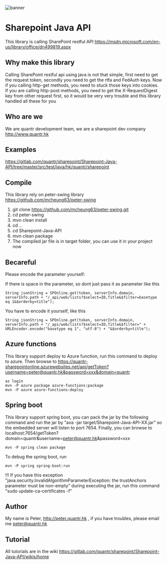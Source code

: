 ![banner](http://www.quantr.hk/wp-content/uploads/2017/11/banner1.png)

# Sharepoint Java API
This library is calling SharePoint restful API https://msdn.microsoft.com/en-us/library/office/dn499819.aspx

## Why make this library
Calling SharePoint restful api using java is not that simple, first need to get the request token, secondly you need to get the rtfa and FedAuth keys. Now if you calling http-get methods, you need to stuck those keys into cookies. If you are calling http-post methods, you need to get the X-RequestDigest key from other request first, so it would be very very trouble and this library handled all these for you

## Who are we
We are quantr development team, we are a sharepoint dev company http://www.quantr.hk

## Examples
https://gitlab.com/quantr/sharepoint/Sharepoint-Java-API/tree/master/src/test/java/hk/quantr/sharepoint

## Compile

This library rely on peter-swing library https://github.com/mcheung63/peter-swing

1. git clone https://github.com/mcheung63/peter-swing.git
2. cd peter-swing
3. mvn clean install
4. cd ..
5. cd Sharepoint-Java-API
6. mvn clean package
7. The compiled jar file is in target folder, you can use it in your project now

## Becareful
		
Please encode the parameter yourself:

If there is space in the parameter, so dont just pass it as parameter like this

```
String jsonString = SPOnline.get(token, serverInfo.domain, serverInfo.path + "/_api/web/lists?$select=ID,Title&$filter=basetype eq 1&$orderby=title");
```

You have to encode it yourself, like this
		
```
String jsonString = SPOnline.get(token, serverInfo.domain, serverInfo.path + "/_api/web/lists?$select=ID,Title&$filter=" + URLEncoder.encode("basetype eq 1", "utf-8") + "&$orderby=title");
```

## Azure functions

This library support deploy to Azure function, run this command to deploy to azure. Then browse to https://quantr-sharepointonline.azurewebsites.net/api/getToken?username=peter@quantr.hk&password=xxx&domain=quantr

```
az login
mvn -P azure package azure-functions:package
mvn -P azure azure-functions:deploy
```
		
## Spring boot

This library support spring boot, you can pack the jar by the following command and run the jar by "ava -jar target/Sharepoint-Java-API-XX.jar" so the embedded server will listen to port 7654. Finally, you can browse to localhost:7654/getToken?domain=quantr&username=peter@quantr.hk&password=xxx

```
mvn -P spring clean package
```

To debug the spring boot, run

```
mvn -P spring spring-boot:run
```
		
!!! If you have this exception "java.security.InvalidAlgorithmParameterException: the trustAnchors parameter must be non-empty" during executing the jar, run this command "sudo update-ca-certificates -f"

## Author
My name is Peter, http://peter.quantr.hk , if you have troubles, please email me peter@quantr.hk

## Tutorial
All tutorials are in the wiki https://gitlab.com/quantr/sharepoint/Sharepoint-Java-API/wikis/home
